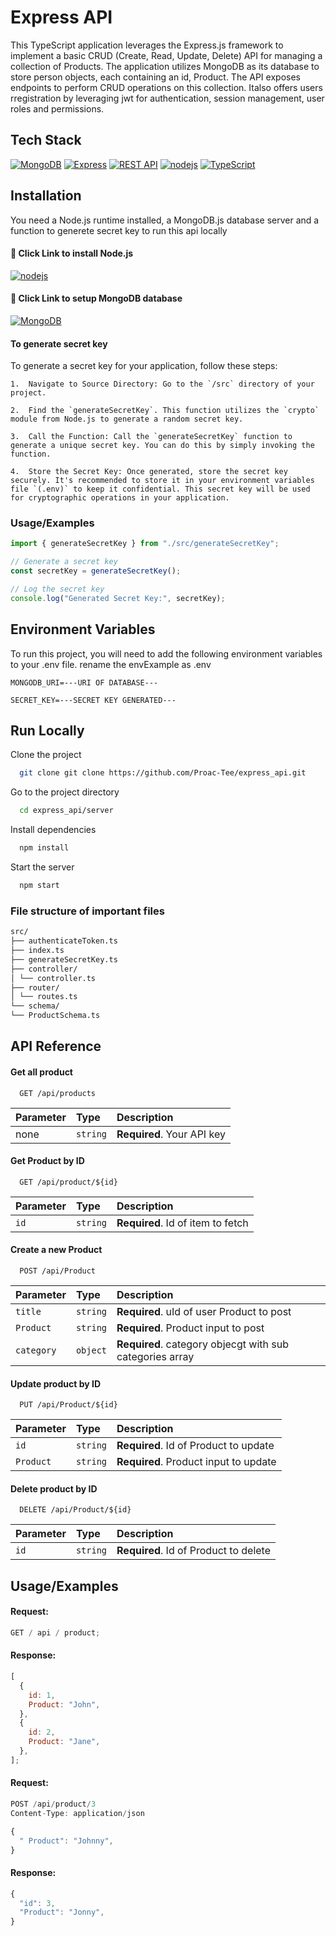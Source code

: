 # Express API

This TypeScript application leverages the Express.js framework to implement a basic CRUD (Create, Read, Update, Delete) API for managing a collection of Products. The application utilizes MongoDB as its database to store person objects, each containing an id, Product. The API exposes endpoints to perform CRUD operations on this collection. Italso offers users rregistration by leveraging jwt for authentication, session management, user roles and permissions.

## Tech Stack

[![MongoDB](https://img.shields.io/badge/MongoDB-47A248?style=for-the-badge&logo=mongodb&logoColor=white)](https://www.mongodb.com/)
[![Express](https://img.shields.io/badge/Express-000000?style=for-the-badge&logo=express&logoColor=white)](https://expressjs.com/)
[![REST API](https://img.shields.io/badge/REST_API-000000?style=for-the-badge)](https://en.wikipedia.org/wiki/Representational_state_transfer)
[![nodejs](https://img.shields.io/badge/Node.js-339933?style=for-the-badge&logo=node.js&logoColor=white)](https://nodejs.org/en/download)
[![TypeScript](https://img.shields.io/badge/TypeScript-007ACC?style=for-the-badge&logo=typescript&logoColor=white)](https://www.typescriptlang.org/)

## Installation

You need a Node.js runtime installed, a MongoDB.js database server and a function to generete secret key to run this api locally

#### 🔗 Click Link to install Node.js

[![nodejs](https://img.shields.io/badge/Node.js-339933?style=for-the-badge&logo=node.js&logoColor=white)](https://nodejs.org/en/download)

#### 🔗 Click Link to setup MongoDB database

[![MongoDB](https://img.shields.io/badge/MongoDB-47A248?style=for-the-badge&logo=mongodb&logoColor=white)](https://www.mongodb.com/)

#### To generate secret key

To generate a secret key for your application, follow these steps:

    1.  Navigate to Source Directory: Go to the `/src` directory of your project.

    2.  Find the `generateSecretKey`. This function utilizes the `crypto` module from Node.js to generate a random secret key.

    3.  Call the Function: Call the `generateSecretKey` function to generate a unique secret key. You can do this by simply invoking the function.

    4.  Store the Secret Key: Once generated, store the secret key securely. It's recommended to store it in your environment variables file `(.env)` to keep it confidential. This secret key will be used for cryptographic operations in your application.

### Usage/Examples

```javascript
import { generateSecretKey } from "./src/generateSecretKey";

// Generate a secret key
const secretKey = generateSecretKey();

// Log the secret key
console.log("Generated Secret Key:", secretKey);
```

## Environment Variables

To run this project, you will need to add the following environment variables to your .env file. rename the envExample as .env

`MONGODB_URI=---URI OF DATABASE---`

`SECRET_KEY=---SECRET KEY GENERATED---`

## Run Locally

Clone the project

```bash
  git clone git clone https://github.com/Proac-Tee/express_api.git
```

Go to the project directory

```bash
  cd express_api/server
```

Install dependencies

```bash
  npm install
```

Start the server

```bash
  npm start
```

### File structure of important files

```sh
src/
├── authenticateToken.ts
├── index.ts
├── generateSecretKey.ts
├── controller/
│ └── controller.ts
├── router/
│ └── routes.ts
└── schema/
└── ProductSchema.ts
```

## API Reference

#### Get all product

```http
  GET /api/products
```

| Parameter | Type     | Description                |
| :-------- | :------- | :------------------------- |
| none      | `string` | **Required**. Your API key |

#### Get Product by ID

```http
  GET /api/product/${id}
```

| Parameter | Type     | Description                       |
| :-------- | :------- | :-------------------------------- |
| `id`      | `string` | **Required**. Id of item to fetch |

#### Create a new Product

```http
  POST /api/Product
```

| Parameter  | Type     | Description                                              |
| :--------- | :------- | :------------------------------------------------------- |
| `title`    | `string` | **Required**. uId of user Product to post                |
| `Product`  | `string` | **Required**. Product input to post                      |
| `category` | `object` | **Required**. category objecgt with sub categories array |

#### Update product by ID

```http
  PUT /api/Product/${id}
```

| Parameter | Type     | Description                           |
| :-------- | :------- | :------------------------------------ |
| `id`      | `string` | **Required**. Id of Product to update |
| `Product` | `string` | **Required**. Product input to update |

#### Delete product by ID

```http
  DELETE /api/Product/${id}
```

| Parameter | Type     | Description                           |
| :-------- | :------- | :------------------------------------ |
| `id`      | `string` | **Required**. Id of Product to delete |

## Usage/Examples

#### Request:

```javascript
GET / api / product;
```

#### Response:

```javascript
[
  {
    id: 1,
    Product: "John",
  },
  {
    id: 2,
    Product: "Jane",
  },
];
```

#### Request:

```javascript
POST /api/product/3
Content-Type: application/json

{
  " Product": "Johnny",
}

```

#### Response:

```javascript
{
  "id": 3,
  "Product": "Jonny",
}

```
